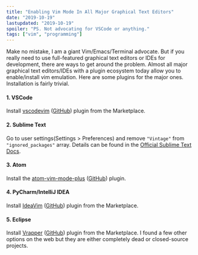 ```yaml
---
title: "Enabling Vim Mode In All Major Graphical Text Editors"
date: "2019-10-19"
lastupdated: "2019-10-19"
spoiler: "PS. Not advocating for VSCode or anything."
tags: ["vim", "programming"]
---
```


Make no mistake, I am a giant Vim/Emacs/Terminal advocate. But if you really need to use full-featured graphical text editors or IDEs for development, there are ways to get around the problem. Almost all major graphical text editors/IDEs with a plugin ecosystem today allow you to enable/install vim emulation. Here are some plugins for the major ones. Installation is fairly trivial.

#### 1. VSCode

Install [vscodevim](https://marketplace.visualstudio.com/items?itemName=vscodevim.vim) ([GitHub](https://github.com/VSCodeVim/Vim)) plugin from the Marketplace.

#### 2. Sublime Text

Go to user settings(Settings > Preferences) and remove `"Vintage"` from `"ignored_packages"` array.
Details can be found in the [Official Sublime Text Docs](https://www.sublimetext.com/docs/3/vintage.html).

#### 3. Atom

Install the [atom-vim-mode-plus](https://atom.io/packages/vim-mode-plus) ([GitHub](https://github.com/t9md/atom-vim-mode-plus)) plugin.

#### 4. PyCharm/IntelliJ IDEA

Install [IdeaVim](https://www.jetbrains.com/help/pycharm/using-product-as-the-vim-editor.html) ([GitHub](https://github.com/JetBrains/ideavim)) plugin from the Marketplace.

#### 5. Eclipse

Install [Vrapper](http://vrapper.sourceforge.net/home/) ([GitHub](https://github.com/vrapper/vrapper)) plugin from the Marketplace.
I found a few other options on the web but they are either completely dead or closed-source projects.
